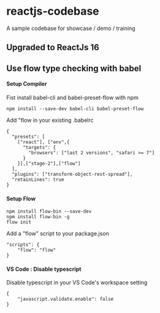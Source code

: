 # reactjs-codebase
A sample codebase for showcase / demo / training

## Upgraded to ReactJs 16

## Use flow type checking with babel

#### Setup Compiler
Fist install babel-cli and babel-preset-flow with npm
```
npm install --save-dev babel-cli babel-preset-flow
```
Add "flow in your existing .babelrc
```
{
  "presets": [
    ["react"], ["env",{
      "targets": {
        "browsers": ["last 2 versions", "safari >= 7"]
      }
    }],["stage-2"],["flow"]
  ],
  "plugins": ["transform-object-rest-spread"],
  "retainLines": true
}
```
#### Setup Flow
```
npm install flow-bin --save-dev
npm install flow-bin -g
flow init
```
Add a "flow" script to your package.json
```
"scripts": {
    "flow": "flow"
}
```

#### VS Code : Disable typescript
Disable typescript in your VS Code's workspace setting
```
{
    "javascript.validate.enable": false
}
```